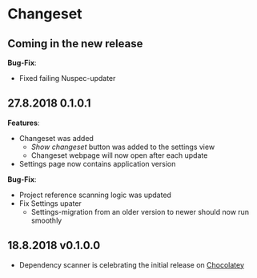 # Changeset

<!---
-->
## Coming in the new release

**Bug-Fix**:

- Fixed failing Nuspec-updater 

## 27.8.2018 0.1.0.1
**Features**:

- Changeset was added
  - *Show changeset* button was added to the settings view
  - Changeset webpage will now open after each update
- Settings page now contains application version

**Bug-Fix**:

- Project reference scanning logic was updated
- Fix Settings upater 
  - Settings-migration from an older version to newer should now run smoothly

## 18.8.2018 v0.1.0.0

- Dependency scanner is celebrating the initial release on [Chocolatey](https://chocolatey.org/packages/dependency-scanner)